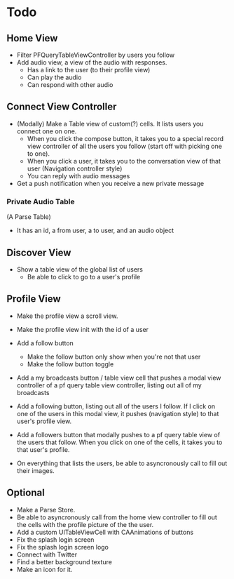 # Todo

## Home View
- Filter PFQueryTableViewController by users you follow
- Add audio view, a view of the audio with responses. 
	- Has a link to the user (to their profile view)
	- Can play the audio
	- Can respond with other audio

## Connect View Controller

- (Modally) Make a Table view of custom(?) cells. It lists users you connect one on one.
	- When you click the compose button, it takes you to a special record view controller of all the users you follow (start off with picking one to one).
	- When you click a user, it takes you to the conversation view of that user (Navigation controller style)
	- You can reply with audio messages
- Get a push notification when you receive a new private message

### Private Audio Table
(A Parse Table)
- It has an id, a from user, a to user, and an audio object

## Discover View
- Show a table view of the global list of users
	- Be able to click to go to a user's profile

## Profile View
- Make the profile view a scroll view.
- Make the profile view init with the id of a user
- Add a follow button
	- Make the follow button only show when you're not that user
	- Make the follow button toggle
- Add a my broadcasts button / table view cell that pushes a modal view controller of a pf query table view controller, listing out all of my broadcasts
- Add a following button, listing out all of the users I follow. If I click on one of the users in this modal view, it pushes (navigation style) to that user's profile view.
- Add a followers button that modally pushes to a pf query table view of the users that follow. When you click on one of the cells, it takes you to that user's profile.

- On everything that lists the users, be able to asyncronously call to fill out their images. 

## Optional 
- Make a Parse Store.
- Be able to asyncronously call from the home view controller to fill out the cells with the profile picture of the the user.
- Add a custom UITableViewCell with CAAnimations of buttons
- Fix the splash login screen
- Fix the splash login screen logo
- Connect with Twitter
- Find a better background texture
- Make an icon for it.
